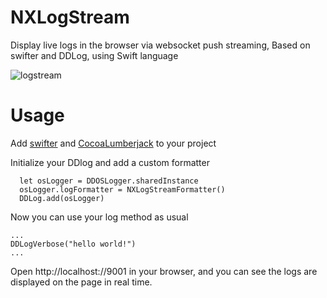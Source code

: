 # NXLogStream
Display live logs in the browser via websocket push streaming, Based on swifter and DDLog, using Swift language

![logstream](https://github.com/luyud/NXLogStream/assets/9164808/1e78b023-1e24-41a8-828e-3df7926b63d8)


# Usage
Add [swifter](https://github.com/httpswift/swifter) and [CocoaLumberjack](https://github.com/CocoaLumberjack/CocoaLumberjack) to your project

Initialize your DDlog and add a custom formatter
```
  let osLogger = DDOSLogger.sharedInstance
  osLogger.logFormatter = NXLogStreamFormatter()
  DDLog.add(osLogger)
```
Now you can use your log method as usual
```
...
DDLogVerbose("hello world!")
...
```

Open http://localhost://9001 in your browser, and you can see the logs are displayed on the page in real time.
